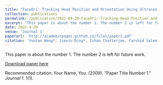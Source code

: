 ```yaml
---
title: "FaceOri: Tracking Head Position and Orientation Using Ultrasonic Ranging on Earphones"
collection: publications
permalink: /publication/2022-04-20-FaceOri꞉-Tracking-Head-Position-and-Orientation-Using-Ultrasonic Ranging-on-Earphones
excerpt: 'This paper is about the number 1. The number 2 is left for future work.'
date: 2022-4-20
venue: 'Journal 1'
paperurl: 'http://academicpages.github.io/files/paper1.pdf'
citation: 'Yuntao Wang*, Jiexin Ding*, Ishan Chatterjee, Farshid Salemi Parizi, Yuzhou Zhuang, Yukang Yan, Shwetak Patel, and Yuanchun Shi. 2022. <i>FaceOri: Tracking Head Position and Orientation Using Ultrasonic Ranging on Earphones.<i> In Proceedings of the 2022 CHI Conference on Human Factors in Computing Systems (CHI '22).'
---
```

This paper is about the number 1. The number 2 is left for future work.

[Download paper here](http://academicpages.github.io/files/paper1.pdf)

Recommended citation: Your Name, You. (2009). "Paper Title Number 1." <i>Journal 1</i>. 1(1).